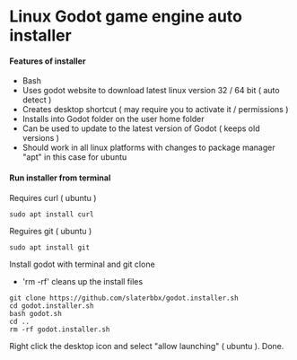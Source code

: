 # Linux Godot game engine auto installer
#### Features of installer
- Bash
- Uses godot website to download latest linux version 32 / 64 bit ( auto detect )
- Creates desktop shortcut ( may require you to activate it / permissions )
- Installs into Godot folder on the user home folder
- Can be used to update to the latest version of Godot ( keeps old versions )
- Should work in all linux platforms with changes to package manager "apt" in this case for ubuntu

#### Run installer from terminal
Requires curl ( ubuntu )
```
sudo apt install curl
```
Reguires git ( ubuntu )
```
sudo apt install git
```
Install godot with terminal and git clone
- 'rm -rf' cleans up the install files
```
git clone https://github.com/slaterbbx/godot.installer.sh
cd godot.installer.sh
bash godot.sh
cd ..
rm -rf godot.installer.sh
```

Right click the desktop icon and select "allow launching" ( ubuntu ).
Done.
